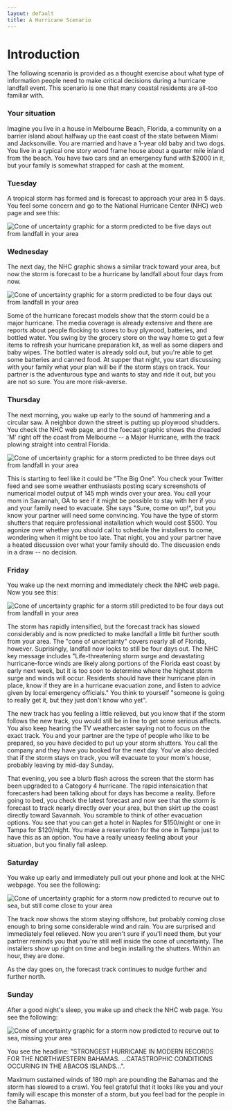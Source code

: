 ```yaml
---
layout: default
title: A Hurricane Scenario
---
```


# Introduction #

The following scenario is provided as a thought exercise about what type of information people need to make critical decisions during a hurricane landfall event. 
This scenario is one that many coastal residents are all-too familiar with. 

### Your situation ###

Imagine you live in a house in Melbourne Beach, Florida, a community on a barrier island about halfway up the east coast of the state between Miami and Jacksonville. 
You are married and have a 1-year old baby and two dogs. You live in a typical one story wood frame house about a quarter mile inland from the beach.
You have two cars and an emergency fund with $2000 in it, but your family is somewhat strapped for cash at the moment. 

### Tuesday ###

A tropical storm has formed and is forecast to approach your area in 5 days. You feel some concern and go to the National Hurricane Center (NHC) web page and see this:

<img src="../images/dorian_day5" alt="Cone of uncertainty graphic for a storm predicted to be five days out from landfall in your area" style="display: block; margin: auto; max-height: 600px;">

### Wednesday ###

The next day, the NHC graphic shows a similar track toward your area, but now the storm is forecast to be a hurricane by landfall about four days from now. 

<img src="../../../images/dorian_day4" alt="Cone of uncertainty graphic for a storm predicted to be four days out from landfall in your area" style="display: block; margin: auto; max-height: 600px;">

Some of the hurricane forecast models show that the storm could be a major hurricane. The media coverage is already extensive and there are reports about people flocking to stores to buy plywood, batteries, and bottled water. You swing by the grocery store on the way home to get a few items to refresh your hurricane preparation kit, as well as some diapers and baby wipes. The bottled water is already sold out, but you're able to get some batteries and canned food. At supper that night, you start discussing with your family what your plan will be if the storm stays on track. Your partner is the adventurous type and wants to stay and ride it out, but you are not so sure. You are more risk-averse.   

### Thursday ###

The next morning, you wake up early to the sound of hammering and a circular saw. A neighbor down the street is putting up ploywood shudders. You check the NHC web page, and the foecast graphic shows the dreaded 'M' right off the coast from Melbourne -- a Major Hurricane, with the track plowing straight into central Florida. 

<img src="../images/dorian_day3" alt="Cone of uncertainty graphic for a storm predicted to be three days out from landfall in your area" style="display: block; margin: auto; max-height: 600px;">

This is starting to feel like it could be "The Big One". You check your Twitter feed and see some weather enthusiasts posting scary screenshots of numerical model output of 145 mph winds over your area. You call your mom in Savannah, GA to see if it might be possible to stay with her if you and your family need to evacuate. She says "Sure, come on up!", but you know your partner will need some convincing. You have the type of storm shutters that require professional installation which would cost $500. You agonize over whether you should call to schedule the installers to come, wondering when it might be too late. That night, you and your partner have a heated discussion over what your family should do. The discussion ends in a draw -- no decision.

### Friday ###

You wake up the next morning and immediately check the NHC web page. Now you see this:

<img src="../images/dorian_day2" alt="Cone of uncertainty graphic for a storm still predicted to be four days out from landfall in your area" style="display: block; margin: auto; max-height: 600px;">

The storm has rapidly intensified, but the forecast track has slowed considerably and is now predicted to make landfall a little bit further south from your area. The "cone of uncertainty" covers nearly all of Florida, however. Suprisingly, landfall now looks to still be four days out. The NHC key message includes "Life-threatening storm surge and devastating hurricane-force winds are likely along portions of the Florida east coast by early next week, but it is too soon to determine where the highest storm
surge and winds will occur. Residents should have their hurricane plan in place, know if they are in a hurricane evacuation zone, and listen to advice given by local emergency officials." You think to yourself "someone is going to really get it, but they just don't know who yet".

The new track has you feeling a little relieved, but you know that if the storm follows the new track, you would still be in line to get some serious affects. You also keep hearing the TV weathercaster saying not to focus on the exact track. You and your partner are the type of people who like to be prepared, so you have decided to put up your storm shutters. You call the company and they have you booked for the next day. You've also decided that if the storm stays on track, you will evacuate to your mom's house, probably leaving by mid-day Sunday.  

That evening, you see a blurb flash across the screen that the storm has been upgraded to a Category 4 hurricane. The rapid intensication that forecasters had been talking about for days has become a reality. Before going to bed, you check the latest forecast and now see that the storm is forecast to track nearly directly over your area, but then skirt up the coast directly toward Savannah. You scramble to think of other evacuation options. You see that you can get a hotel in Naples for $150/night or one in Tampa for $120/night. You make a reservation for the one in Tampa just to have this as an option. You have a really uneasy feeling about your situation, but you finally fall asleep. 

### Saturday ###

You wake up early and immediately pull out your phone and look at the NHC webpage. You see the following:

<img src="/../images/dorian_day1" alt="Cone of uncertainty graphic for a storm now predicted to recurve out to sea, but still come close to your area" style="display: block; margin: auto; max-height: 600px;">

The track now shows the storm staying offshore, but probably coming close enough to bring some considerable wind and rain. You are surprised and immediately feel relieved. Now you aren't sure if you'll need them, but your partner reminds you that you're still well inside the cone of uncertainty. The installers show up right on time and begin installing the shutters. Within an hour, they are done.

As the day goes on, the forecast track continues to nudge further and further north.

### Sunday ###

After a good night's sleep, you wake up and check the NHC web page. You see the following:

<img src="/../images/dorian_day0" alt="Cone of uncertainty graphic for a storm now predicted to recurve out to sea, missing your area" style="display: block; margin: auto; max-height: 600px;">

You see the headline: "STRONGEST HURRICANE IN MODERN RECORDS FOR THE NORTHWESTERN BAHAMAS. ...CATASTROPHIC CONDITIONS OCCURING IN THE ABACOS ISLANDS...". 

Maximum sustained winds of 180 mph are pounding the Bahamas and the storm has slowed to a crawl. You feel grateful that it looks like you and your family will escape this monster of a storm, but you feel bad for the people in the Bahamas.  





